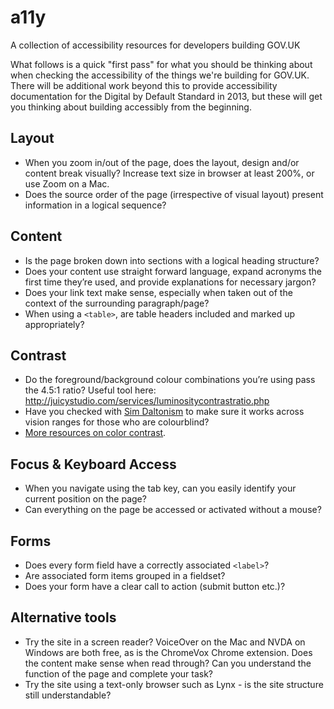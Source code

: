 a11y
====

A collection of accessibility resources for developers building GOV.UK

What follows is a quick "first pass" for what you should be thinking about when checking the accessibility of the things we're building for GOV.UK. There will be additional work beyond this to provide accessibility documentation for the Digital by Default Standard in 2013, but these will get you thinking about building accessibly from the beginning.


## Layout

* When you zoom in/out of the page, does the layout, design and/or content break visually? Increase text size in browser at least 200%, or use Zoom on a Mac.
* Does the source order of the page (irrespective of visual layout) present information in a logical sequence?</li>


## Content
* Is the page broken down into sections with a logical heading structure?
* Does your content use straight forward language, expand acronyms the first time they’re used, and provide explanations for necessary jargon?
* Does your link text make sense, especially when taken out of the context of the surrounding paragraph/page?
* When using a <code>&lt;table&gt;</code>, are table headers included and marked up appropriately?


## Contrast
* Do the foreground/background colour combinations you’re using pass the 4.5:1 ratio? Useful tool here: <a href="http://juicystudio.com/services/luminositycontrastratio.php">http://juicystudio.com/services/luminositycontrastratio.php</a>
* Have you checked with <a href="http://michelf.ca/projects/sim-daltonism/">Sim Daltonism</a> to make sure it works across vision ranges for those who are colourblind?
* [More resources on color contrast](https://accessibility.civicactions.com/guide/tools#color).


## Focus & Keyboard Access
* When you navigate using the tab key, can you easily identify your current position on the page?
* Can everything on the page be accessed or activated without a mouse?


## Forms
* Does every form field have a correctly associated <code>&lt;label&gt;</code>?
* Are associated form items grouped in a fieldset?
* Does your form have a clear call to action (submit button etc.)?


## Alternative tools

* Try the site in a screen reader? VoiceOver on the Mac and NVDA on Windows are both free, as is the ChromeVox Chrome extension. Does the content make sense when read through? Can you understand the function of the page and complete your task?
* Try the site using a text-only browser such as Lynx - is the site structure still understandable?
